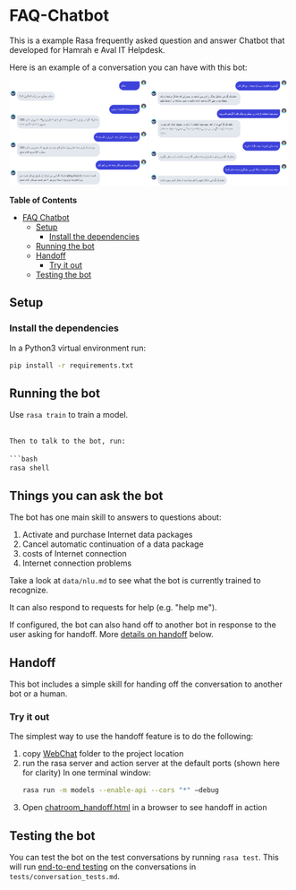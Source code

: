 # FAQ-Chatbot

This is a example Rasa frequently asked question and answer Chatbot that developed for Hamrah e Aval IT Helpdesk.

Here is an example of a conversation you can have with this bot:

<p float="left">
<img src="./screenshots/demo_1.png" width="49%">
<img src="./screenshots/demo_2.png" width="49%">
</p>

**Table of Contents**

- [FAQ Chatbot](#FAQ-Chatbot)
  - [Setup](#setup)
    - [Install the dependencies](#install-the-dependencies)
  - [Running the bot](#running-the-bot)
  - [Handoff](#handoff)
    - [Try it out](#try-it-out)
  - [Testing the bot](#testing-the-bot)

<!-- END doctoc generated TOC please keep comment here to allow auto update -->

## Setup

### Install the dependencies

In a Python3 virtual environment run:

```bash
pip install -r requirements.txt
```

## Running the bot

Use `rasa train` to train a model.
```

Then to talk to the bot, run:

```bash
rasa shell
```
## Things you can ask the bot

The bot has one main skill to answers to questions about:
1. Activate and purchase Internet data packages
2. Cancel automatic continuation of a data package
3. costs of Internet connection
4. Internet connection problems

Take a look at `data/nlu.md` to see what the bot is currently trained to recognize.

It can also respond to requests for help (e.g. "help me").

If configured, the bot can also hand off to another bot in response to the user asking for handoff. More [details on handoff](#handoff) below.


## Handoff

This bot includes a simple skill for handing off the conversation to another bot or a human.


### Try it out

The simplest way to use the handoff feature is to do the following:

1. copy [WebChat](WebChat) folder to the project location
5. run the rasa server and action server at the default ports (shown here for clarity)
   In one terminal window:
    ```bash
    rasa run -m models --enable-api --cors "*" –debug
    ```
7. Open [chatroom_handoff.html](WebChat/index.html) in a browser to see handoff in action


## Testing the bot

You can test the bot on the test conversations by running  `rasa test`.
This will run [end-to-end testing](https://rasa.com/docs/rasa/user-guide/testing-your-assistant/#end-to-end-testing) on the conversations in `tests/conversation_tests.md`.
